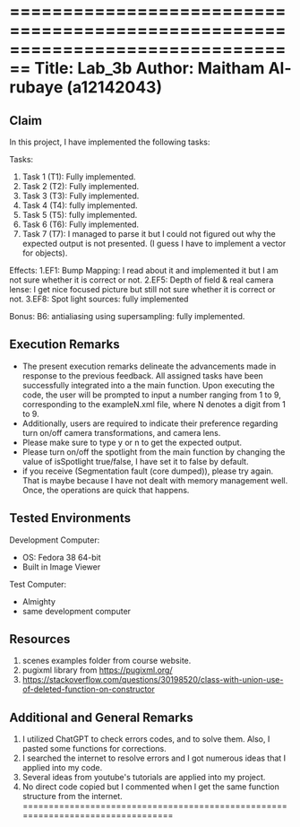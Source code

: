 ================================================================================
Title: Lab_3b
Author: Maitham Al-rubaye (a12142043)
================================================================================

Claim
--------------------------------------------------------------------------------
In this project, I have implemented the following tasks:

Tasks:
1. Task 1 (T1): Fully implemented.
2. Task 2 (T2): Fully implemented.
3. Task 3 (T3): Fully implemented.
4. Task 4 (T4): fully implemented.
5. Task 5 (T5): fully implemented.
6. Task 6 (T6): Fully implemented.
7. Task 7 (T7): I managed to parse it but I could not figured out why the
                expected output is not presented. (I guess I have to implement 
                a vector for objects).

Effects:
1.EF1: Bump Mapping: I read about it and implemented it but I am not sure
                     whether it is correct or not.
2.EF5: Depth of field & real camera lense: I get nice focused picture but still
                    not sure whether it is correct or not.
3.EF8: Spot light sources: fully implemented

Bonus:
B6: antialiasing using supersampling: fully implemented.

Execution Remarks
--------------------------------------------------------------------------------
- The present execution remarks delineate the advancements made in response to 
the previous feedback. All assigned tasks have been successfully integrated into
a the main function. Upon executing the code, the user will be prompted to input 
a number ranging from 1 to 9, corresponding to the exampleN.xml file, where N 
denotes a digit from 1 to 9. 
- Additionally, users are required to indicate their preference regarding turn
on/off camera transformations, and camera lens.
- Please make sure to type y or n to get the expected output.
- Please turn on/off the spotlight from the main function by changing the value
  of isSpotlight true/false, I have set it to false by default.
- if you receive (Segmentation fault (core dumped)), please try
  again. That is maybe because I have not dealt with memory management well.
  Once, the operations are quick that happens.

Tested Environments
--------------------------------------------------------------------------------
Development Computer:
- OS: Fedora 38 64-bit
- Built in Image Viewer

Test Computer:
- Almighty
- same development computer

Resources
--------------------------------------------------------------------------------
1. scenes examples folder from course website.
2. pugixml library from https://pugixml.org/
3. https://stackoverflow.com/questions/30198520/class-with-union-use-of-deleted-function-on-constructor

Additional and General Remarks
--------------------------------------------------------------------------------
1. I utilized ChatGPT to check errors codes, and to solve them. Also, I pasted some functions for corrections.
2. I searched the internet to resolve errors and I got numerous ideas that I applied into my code.
3. Several ideas from youtube's tutorials are applied into my project.
4. No direct code copied but I commented when I get the same function structure from the internet.
================================================================================
